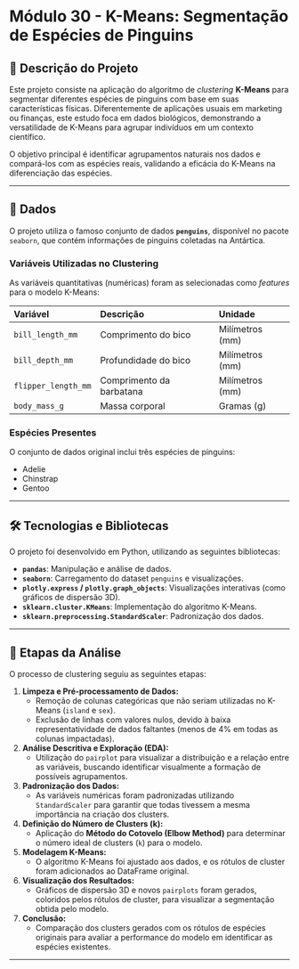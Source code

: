 # Módulo 30 - K-Means: Segmentação de Espécies de Pinguins

## 📖 Descrição do Projeto

Este projeto consiste na aplicação do algoritmo de *clustering* **K-Means** para segmentar diferentes espécies de pinguins com base em suas características físicas. Diferentemente de aplicações usuais em marketing ou finanças, este estudo foca em dados biológicos, demonstrando a versatilidade de K-Means para agrupar indivíduos em um contexto científico.

O objetivo principal é identificar agrupamentos naturais nos dados e compará-los com as espécies reais, validando a eficácia do K-Means na diferenciação das espécies.

---

## 💾 Dados

O projeto utiliza o famoso conjunto de dados **`penguins`**, disponível no pacote `seaborn`, que contém informações de pinguins coletadas na Antártica.

### Variáveis Utilizadas no Clustering

As variáveis quantitativas (numéricas) foram as selecionadas como *features* para o modelo K-Means:

| Variável | Descrição | Unidade |
| :--- | :--- | :--- |
| `bill_length_mm` | Comprimento do bico | Milímetros (mm) |
| `bill_depth_mm` | Profundidade do bico | Milímetros (mm) |
| `flipper_length_mm` | Comprimento da barbatana | Milímetros (mm) |
| `body_mass_g` | Massa corporal | Gramas (g) |

### Espécies Presentes

O conjunto de dados original inclui três espécies de pinguins:
* Adelie
* Chinstrap
* Gentoo

---

## 🛠️ Tecnologias e Bibliotecas

O projeto foi desenvolvido em Python, utilizando as seguintes bibliotecas:

* **`pandas`**: Manipulação e análise de dados.
* **`seaborn`**: Carregamento do dataset `penguins` e visualizações.
* **`plotly.express` / `plotly.graph_objects`**: Visualizações interativas (como gráficos de dispersão 3D).
* **`sklearn.cluster.KMeans`**: Implementação do algoritmo K-Means.
* **`sklearn.preprocessing.StandardScaler`**: Padronização dos dados.

---

## 🚀 Etapas da Análise

O processo de clustering seguiu as seguintes etapas:

1.  **Limpeza e Pré-processamento de Dados:**
    * Remoção de colunas categóricas que não seriam utilizadas no K-Means (`island` e `sex`).
    * Exclusão de linhas com valores nulos, devido à baixa representatividade de dados faltantes (menos de 4% em todas as colunas impactadas).
2.  **Análise Descritiva e Exploração (EDA):**
    * Utilização do `pairplot` para visualizar a distribuição e a relação entre as variáveis, buscando identificar visualmente a formação de possíveis agrupamentos.
3.  **Padronização dos Dados:**
    * As variáveis numéricas foram padronizadas utilizando `StandardScaler` para garantir que todas tivessem a mesma importância na criação dos clusters.
4.  **Definição do Número de Clusters (k):**
    * Aplicação do **Método do Cotovelo (Elbow Method)** para determinar o número ideal de clusters (`k`) para o modelo.
5.  **Modelagem K-Means:**
    * O algoritmo K-Means foi ajustado aos dados, e os rótulos de cluster foram adicionados ao DataFrame original.
6.  **Visualização dos Resultados:**
    * Gráficos de dispersão 3D e novos `pairplots` foram gerados, coloridos pelos rótulos de cluster, para visualizar a segmentação obtida pelo modelo.
7.  **Conclusão:**
    * Comparação dos clusters gerados com os rótulos de espécies originais para avaliar a performance do modelo em identificar as espécies existentes.

---
